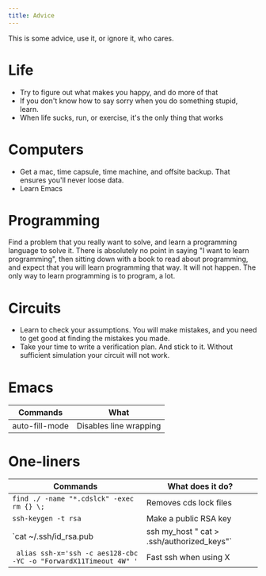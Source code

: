 ```yaml
---
title: Advice
---
```


This is some advice, use it, or ignore it, who cares.

# Life
- Try to figure out what makes you happy, and do more of that
- If you don't know how to say sorry when you do something stupid, learn.
- When life sucks, run, or exercise, it's the only thing that works

# Computers
- Get a mac, time capsule,  time machine, and offsite backup. That ensures you'll never loose data.
- Learn Emacs

# Programming
Find a problem that you really want to solve, and learn a programming language to solve it. There is absolutely no point in saying "I want to learn programming", then sitting
down with a book to read about programming, and expect that you will learn programming that way. It will not happen. The only way to learn programming is to program, a lot.

# Circuits
- Learn to check your assumptions. You will make mistakes, and you need to get good at finding the mistakes you made.
- Take your time to write a verification plan. And stick to it. Without sufficient simulation your circuit will not work.

# Emacs
| Commands | What |
| -------  | ---- |
| auto-fill-mode | Disables line wrapping|
  
# One-liners
| Commands | What does it do?|
| -------- | ---------------|
| `find ./ -name "*.cdslck" -exec rm {} \;`| Removes cds lock files|
| `ssh-keygen -t rsa` | Make a public RSA key|
| `cat ~/.ssh/id_rsa.pub | ssh my_host " cat > .ssh/authorized_keys"`| Copies your public RSA key to the authorized keys, so you won't have to type the password anymore|
|` alias ssh-x='ssh -c aes128-cbc -YC -o "ForwardX11Timeout 4W" '`| Fast ssh when using X|

